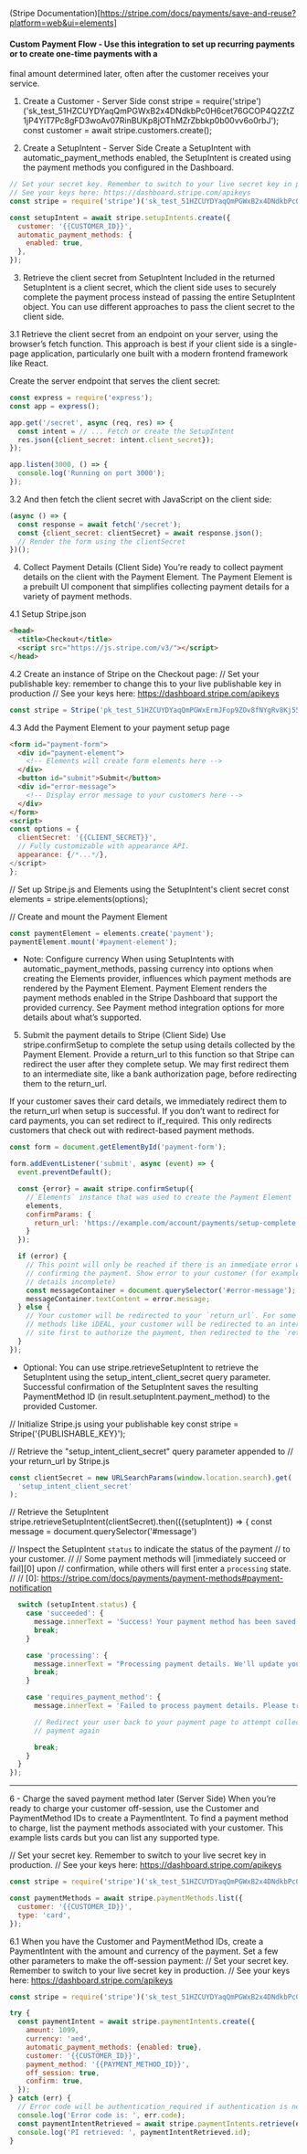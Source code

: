 (Stripe Documentation)[https://stripe.com/docs/payments/save-and-reuse?platform=web&ui=elements]



#### Custom Payment Flow - Use this integration to set up recurring payments or to create one-time payments with a
 final amount determined later, often after the customer receives your service.

1. Create a Customer - Server Side
const stripe = require('stripe')('sk_test_51HZCUYDYaqQmPGWxB2x4DNdkbPc0H6cet76GCOP4Q2ZtZ1jP4YiT7Pc8gFD3woAv07RinBUKp8jOThMZrZbbkp0b00vv6o0rbJ');
const customer = await stripe.customers.create();

2. Create a SetupIntent - Server Side
Create a SetupIntent with automatic_payment_methods enabled, the SetupIntent is created using the payment methods you configured 
in the Dashboard.
```js
// Set your secret key. Remember to switch to your live secret key in production.
// See your keys here: https://dashboard.stripe.com/apikeys
const stripe = require('stripe')('sk_test_51HZCUYDYaqQmPGWxB2x4DNdkbPc0H6cet76GCOP4Q2ZtZ1jP4YiT7Pc8gFD3woAv07RinBUKp8jOThMZrZbbkp0b00vv6o0rbJ');

const setupIntent = await stripe.setupIntents.create({
  customer: '{{CUSTOMER_ID}}',
  automatic_payment_methods: {
    enabled: true,
  },
});
```
3. Retrieve the client secret from SetupIntent
Included in the returned SetupIntent is a client secret, which the client side uses to securely complete the payment process 
instead of passing the entire SetupIntent object. 
You can use different approaches to pass the client secret to the client side.

3.1 Retrieve the client secret from an endpoint on your server, using the browser’s fetch function. 
This approach is best if your client side is a single-page application, particularly one built with a 
modern frontend framework like React.

Create the server endpoint that serves the client secret:
```js
const express = require('express');
const app = express();

app.get('/secret', async (req, res) => {
  const intent = // ... Fetch or create the SetupIntent
  res.json({client_secret: intent.client_secret});
});

app.listen(3000, () => {
  console.log('Running on port 3000');
});
```
3.2 And then fetch the client secret with JavaScript on the client side:
```js
(async () => {
  const response = await fetch('/secret');
  const {client_secret: clientSecret} = await response.json();
  // Render the form using the clientSecret
})();
```

4. Collect Payment Details (Client Side)
You’re ready to collect payment details on the client with the Payment Element. 
The Payment Element is a prebuilt UI component that simplifies collecting payment details for a variety of payment methods.


4.1 Setup Stripe.json
```html
<head>
  <title>Checkout</title>
  <script src="https://js.stripe.com/v3/"></script>
</head>
```

4.2 Create an instance of Stripe on the Checkout page:
// Set your publishable key: remember to change this to your live publishable key in production
// See your keys here: https://dashboard.stripe.com/apikeys
```js
const stripe = Stripe('pk_test_51HZCUYDYaqQmPGWxErmJFop9ZOv8fNYgRv8Kj55hlthvefQg6N8qnq1a2hfXh7pepZo5OK3Pobgjh4u1fsWNUl4000CAoZu1tS');
```
4.3 Add the Payment Element to your payment setup page
```html
<form id="payment-form">
  <div id="payment-element">
    <!-- Elements will create form elements here -->
  </div>
  <button id="submit">Submit</button>
  <div id="error-message">
    <!-- Display error message to your customers here -->
  </div>
</form>
<script>
const options = {
  clientSecret: '{{CLIENT_SECRET}}',
  // Fully customizable with appearance API.
  appearance: {/*...*/},
</script>
};
```
// Set up Stripe.js and Elements using the SetupIntent's client secret
const elements = stripe.elements(options);

// Create and mount the Payment Element
```js
const paymentElement = elements.create('payment');
paymentElement.mount('#payment-element');
```
- Note: Configure currency
When using SetupIntents with automatic_payment_methods, passing currency into options when creating the Elements provider, 
influences which payment methods are rendered by the Payment Element. 
Payment Element renders the payment methods enabled in the Stripe Dashboard that support the provided currency. 
See Payment method integration options for more details about what’s supported.

5. Submit the payment details to Stripe (Client Side)
Use stripe.confirmSetup to complete the setup using details collected by the Payment Element. 
Provide a return_url to this function so that Stripe can redirect the user after they complete setup. 
We may first redirect them to an intermediate site, like a bank authorization page, before redirecting them to the return_url.

If your customer saves their card details, we immediately redirect them to the return_url when setup is successful. 
If you don’t want to redirect for card payments, you can set redirect to if_required. 
This only redirects customers that check out with redirect-based payment methods.

```js
const form = document.getElementById('payment-form');

form.addEventListener('submit', async (event) => {
  event.preventDefault();

  const {error} = await stripe.confirmSetup({
    //`Elements` instance that was used to create the Payment Element
    elements,
    confirmParams: {
      return_url: 'https://example.com/account/payments/setup-complete',
    }
  });

  if (error) {
    // This point will only be reached if there is an immediate error when
    // confirming the payment. Show error to your customer (for example, payment
    // details incomplete)
    const messageContainer = document.querySelector('#error-message');
    messageContainer.textContent = error.message;
  } else {
    // Your customer will be redirected to your `return_url`. For some payment
    // methods like iDEAL, your customer will be redirected to an intermediate
    // site first to authorize the payment, then redirected to the `return_url`.
  }
});
```
- Optional: You can use stripe.retrieveSetupIntent to retrieve the SetupIntent using the setup_intent_client_secret query parameter. 
Successful confirmation of the SetupIntent saves the resulting PaymentMethod ID (in result.setupIntent.payment_method) 
to the provided Customer.

// Initialize Stripe.js using your publishable key
const stripe = Stripe('{PUBLISHABLE_KEY}');

// Retrieve the "setup_intent_client_secret" query parameter appended to
// your return_url by Stripe.js
```js
const clientSecret = new URLSearchParams(window.location.search).get(
  'setup_intent_client_secret'
);
```
// Retrieve the SetupIntent
stripe.retrieveSetupIntent(clientSecret).then(({setupIntent}) => {
  const message = document.querySelector('#message')

  // Inspect the SetupIntent `status` to indicate the status of the payment
  // to your customer.
  //
  // Some payment methods will [immediately succeed or fail][0] upon
  // confirmation, while others will first enter a `processing` state.
  //
  // [0]: https://stripe.com/docs/payments/payment-methods#payment-notification
```js  
  switch (setupIntent.status) {
    case 'succeeded': {
      message.innerText = 'Success! Your payment method has been saved.';
      break;
    }

    case 'processing': {
      message.innerText = "Processing payment details. We'll update you when processing is complete.";
      break;
    }

    case 'requires_payment_method': {
      message.innerText = 'Failed to process payment details. Please try another payment method.';

      // Redirect your user back to your payment page to attempt collecting
      // payment again

      break;
    }
  }
});
```
------------
6 - Charge the saved payment method later (Server Side)
When you’re ready to charge your customer off-session, use the Customer and PaymentMethod IDs to create a PaymentIntent. 
To find a payment method to charge, list the payment methods associated with your customer. 
This example lists cards but you can list any supported type.

// Set your secret key. Remember to switch to your live secret key in production.
// See your keys here: https://dashboard.stripe.com/apikeys
```js
const stripe = require('stripe')('sk_test_51HZCUYDYaqQmPGWxB2x4DNdkbPc0H6cet76GCOP4Q2ZtZ1jP4YiT7Pc8gFD3woAv07RinBUKp8jOThMZrZbbkp0b00vv6o0rbJ');

const paymentMethods = await stripe.paymentMethods.list({
  customer: '{{CUSTOMER_ID}}',
  type: 'card',
});
```
6.1 When you have the Customer and PaymentMethod IDs, create a PaymentIntent with the amount and currency of the payment. 
Set a few other parameters to make the off-session payment:
// Set your secret key. Remember to switch to your live secret key in production.
// See your keys here: https://dashboard.stripe.com/apikeys
```js
const stripe = require('stripe')('sk_test_51HZCUYDYaqQmPGWxB2x4DNdkbPc0H6cet76GCOP4Q2ZtZ1jP4YiT7Pc8gFD3woAv07RinBUKp8jOThMZrZbbkp0b00vv6o0rbJ');

try {
  const paymentIntent = await stripe.paymentIntents.create({
    amount: 1099,
    currency: 'aed',
    automatic_payment_methods: {enabled: true},
    customer: '{{CUSTOMER_ID}}',
    payment_method: '{{PAYMENT_METHOD_ID}}',
    off_session: true,
    confirm: true,
  });
} catch (err) {
  // Error code will be authentication_required if authentication is needed
  console.log('Error code is: ', err.code);
  const paymentIntentRetrieved = await stripe.paymentIntents.retrieve(err.raw.payment_intent.id);
  console.log('PI retrieved: ', paymentIntentRetrieved.id);
}
```